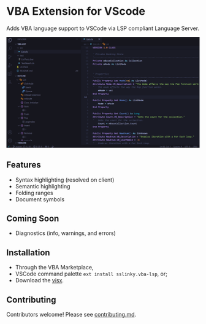 # VBA Extension for VScode

Adds VBA language support to VSCode via LSP compliant Language Server.

![VBA LSP](images/vba-lsp.png)

## Features

* Syntax highlighting (resolved on client)
* Semantic highlighting
* Folding ranges
* Document symbols

## Coming Soon

* Diagnostics (info, warnings, and errors)

## Installation

* Through the VBA Marketplace,
* VSCode command palette `ext install sslinky.vba-lsp`, or;
* Download the [visx](/releases/latest).

## Contributing

Contributors welcome! Please see [contributing.md](tbc).